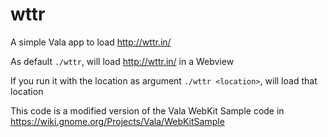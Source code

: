 # wttr
A simple Vala app to load http://wttr.in/

As default `./wttr`, will load http://wttr.in/ in a Webview

If you run it with the location as argument `./wttr <location>`, will load that location

This code is a modified version of the Vala WebKit Sample code in
https://wiki.gnome.org/Projects/Vala/WebKitSample
